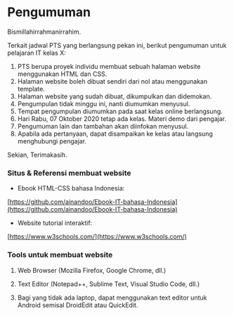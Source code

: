 # Pengumuman

Bismillahirrahmanirrahim.

Terkait jadwal PTS yang berlangsung pekan ini, berikut pengumuman untuk pelajaran IT kelas X:

1. PTS berupa proyek individu membuat sebuah halaman website menggunakan HTML dan CSS.
2. Halaman website boleh dibuat sendiri dari nol atau menggunakan template.
3. Halaman website yang sudah dibuat, dikumpulkan dan didemokan.
4. Pengumpulan tidak minggu ini, nanti diumumkan menyusul. 
5. Tempat pengumpulan diumumkan pada saat kelas online berlangsung.
6. Hari Rabu, 07 Oktober 2020 tetap ada kelas. Materi demo dari pengajar.
7. Pengumuman lain dan tambahan akan diinfokan menyusul.
8. Apabila ada pertanyaan, dapat disampaikan ke kelas atau langsung menghubungi pengajar.

Sekian,
Terimakasih.

### Situs & Referensi membuat website

- Ebook HTML-CSS bahasa Indonesia:

[https://github.com/ainandoo/Ebook-IT-bahasa-Indonesia](https://github.com/ainandoo/Ebook-IT-bahasa-Indonesia)

- Website tutorial interaktif:

[https://www.w3schools.com/](https://www.w3schools.com/)

### Tools untuk membuat website

1. Web Browser (Mozilla Firefox, Google Chrome, dll.)

2. Text Editor (Notepad++, Sublime Text, Visual Studio Code, dll.)

3. Bagi yang tidak ada laptop, dapat menggunakan text editor untuk Android semisal DroidEdit atau QuickEdit.
